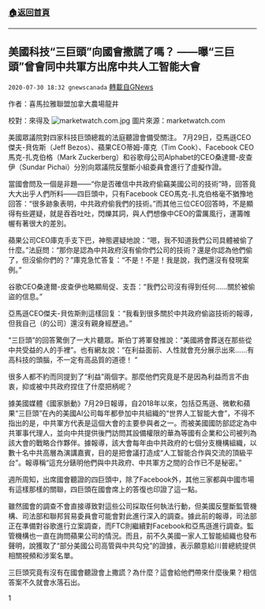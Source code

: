 ###  [:house:返回首頁](https://github.com/ourhimalayas/txt)
---

## 美國科技“三巨頭”向國會撒謊了嗎？ ——曝“三巨頭”曾會同中共軍方出席中共人工智能大會
`2020-07-30 18:32 gnewscanada` [轉載自GNews](https://gnews.org/zh-hant/280827/)

作者：喜馬拉雅聯盟加拿大農場龍井

校對：來得及
![marketwatch.com.jpg](https://lh4.googleusercontent.com/_3vdV-HY-j5_0u3VeTiP22uj1YiYnOxIAPpCbwBpwWoYXMy8Y-zLV2TPbhIqGpOmrTc9q5FTh6rSyrVUkeGmoz_s-RvHhkECszvpNyFz1Pe5eN1_QBsZjY21H_axyIfq4thYgAA)
圖片來源：marketwatch.com

美國眾議院對四家科技巨頭總裁的法庭聽證會備受關注。 7月29日，亞馬遜CEO傑夫-貝佐斯（Jeff Bezos）、蘋果CEO蒂姆-庫克（Tim Cook）、Facebook CEO馬克-扎克伯格（Mark Zuckerberg）和谷歌母公司Alphabet的CEO桑達爾-皮查伊（Sundar Pichai）分別向眾議院反壟斷小組委員會進行了虛擬作證。

當國會問及一個是非題——“你是否確信中共政府偷竊美國公司的技術”時，回答竟大大出乎人們所料——四巨頭中，只有Facebook CEO馬克-扎克伯格毫不猶豫地回答：“很多跡象表明，中共政府偷我們的技術。”而其他三位CEO回答時，不是顯得有些遲疑，就是吞吞吐吐，閃爍其詞，與人們想像中CEO的雷厲風行，運籌帷幄有著很大的差別。

蘋果公司CEO庫克手支下巴，神態遲疑地說：“嗯，我不知道我們公司具體被偷了什麼。”法庭問：“那你是認為中共政府沒有偷你們公司的技術？還是你認為他們偷了，但沒偷你們的？”庫克急忙答复：“不是！不是！我是說，我們還沒有發現案例。”

谷歌CEO桑達爾-皮查伊也略顯局促、支吾：“我們公司沒有得到任何……關於被偷盜的信息。”

亞馬遜CEO傑夫-貝佐斯則這樣回复：“我看到很多關於中共政府偷盜技術的報導，但我自己（的公司）還沒有親身經歷過。”

“三巨頭”的回答驚倒了一大片聽眾。斯伯丁將軍發推說：“美國將會葬送在那些從中共受益的人的手裡”。也有網友說：“在利益面前、人性就會充分展示出來……有高科技的頭腦，不一定有高品質的道德！ ”

很多人都不約而同提到了“利益”兩個字。那麼他們究竟是不是因為利益而言不由衷，抑或被中共政府捏住了什麼把柄呢？

據美國媒體《國家脈動》7月29日報導，自2018年以來，包括亞馬遜、微軟和蘋果“三巨頭”在內的美國AI公司每年都參加中共組織的“世界人工智能大會”，不得不指出的是，中共軍方代表是這個大會的主要參與者之一。而被美國國防部認定為中共軍事代理人，並向中共提供後門訪問其設備權限的華為等國有企業和公司被列為該大會的戰略合作夥伴。據報導，該大會每年由中共政府的七個分支機構組織，以數十名中共高層為演講嘉賓，目的是把會議打造成“人工智能合作與交流的頂級平台”。報導稱“這充分錶明他們與中共政府、中共軍方之間的合作已不是秘密。”

週所周知，出席國會聽證的四巨頭中，除了Facebook外，其他三家都與中國市場有這樣那樣的關聯，四巨頭在國會席上的答復也印證了這一點。

雖然國會的調查不會直接導致對這些公司採取任何執法行動，但美國反壟斷監管機構、司法部和聯邦貿易委員會可能會對此進行深入的調查。據此前的報導，司法部正在準備對谷歌進行立案調查，而FTC則繼續對Facebook和亞馬遜進行調查。監管機構也一直在詢問蘋果公司的情況。而且，前不久美國一家人工智能組織也發布聲明，說獲取了“部分美國公司高管與中共勾兌”的證據，表示願意給川普總統提供相關視頻和涉案名單。

三巨頭究竟有沒有在國會聽證會上撒謊？為什麼？這會給他們帶來什麼後果？相信答案不久就會水落石出。

1
